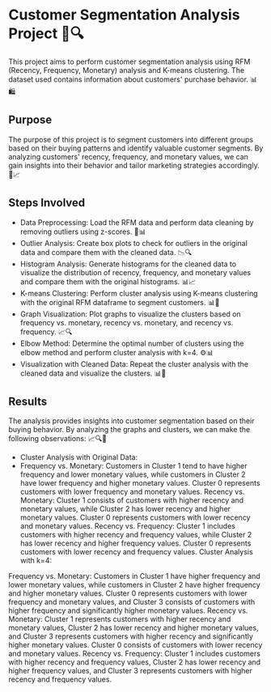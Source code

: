 # Customer Segmentation Analysis Project 🎯🔍
This project aims to perform customer segmentation analysis using RFM (Recency, Frequency, Monetary) analysis and K-means clustering. The dataset used contains information about customers' purchase behavior. 📊🛍️

## Purpose
The purpose of this project is to segment customers into different groups based on their buying patterns and identify valuable customer segments. By analyzing customers' recency, frequency, and monetary values, we can gain insights into their behavior and tailor marketing strategies accordingly. 🎯📈

## Steps Involved
* Data Preprocessing: Load the RFM data and perform data cleaning by removing outliers using z-scores. 🧹📊
* Outlier Analysis: Create box plots to check for outliers in the original data and compare them with the cleaned data. 📉🔍
* Histogram Analysis: Generate histograms for the cleaned data to visualize the distribution of recency, frequency, and monetary values and compare them with the original histograms. 📊📈
* K-means Clustering: Perform cluster analysis using K-means clustering with the original RFM dataframe to segment customers. 📊🔢
* Graph Visualization: Plot graphs to visualize the clusters based on frequency vs. monetary, recency vs. monetary, and recency vs. frequency. 📈🔍
* Elbow Method: Determine the optimal number of clusters using the elbow method and perform cluster analysis with k=4. ⚙️📊
* Visualization with Cleaned Data: Repeat the cluster analysis with the cleaned data and visualize the clusters. 📊🧹

## Results
The analysis provides insights into customer segmentation based on their buying behavior. By analyzing the graphs and clusters, we can make the following observations: 📈🔍🔢

* Cluster Analysis with Original Data:
*   Frequency vs. Monetary: Customers in Cluster 1 tend to have higher frequency and lower monetary values, while customers in Cluster 2 have lower frequency and higher monetary values. Cluster 0 represents customers with lower frequency and monetary values.
Recency vs. Monetary: Cluster 1 consists of customers with higher recency and monetary values, while Cluster 2 has lower recency and higher monetary values. Cluster 0 represents customers with lower recency and monetary values.
Recency vs. Frequency: Cluster 1 includes customers with higher recency and frequency values, while Cluster 2 has lower recency and higher frequency values. Cluster 0 represents customers with lower recency and frequency values.
Cluster Analysis with k=4:

Frequency vs. Monetary: Customers in Cluster 1 have higher frequency and lower monetary values, while customers in Cluster 2 have higher frequency and higher monetary values. Cluster 0 represents customers with lower frequency and monetary values, and Cluster 3 consists of customers with higher frequency and significantly higher monetary values.
Recency vs. Monetary: Cluster 1 represents customers with higher recency and monetary values, Cluster 2 has lower recency and higher monetary values, and Cluster 3 represents customers with higher recency and significantly higher monetary values. Cluster 0 consists of customers with lower recency and monetary values.
Recency vs. Frequency: Cluster 1 includes customers with higher recency and frequency values, Cluster 2 has lower recency and higher frequency values, and Cluster 3 represents customers with higher recency and frequency values.
